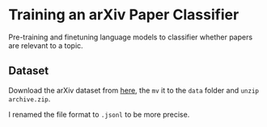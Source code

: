 # Training an arXiv Paper Classifier

Pre-training and finetuning language models to classifier whether papers are
relevant to a topic.

## Dataset

Download the arXiv dataset from [here](https://www.kaggle.com/datasets/Cornell-University/arxiv), the `mv` it to the `data` folder and `unzip archive.zip`.

I renamed the file format to `.jsonl` to be more precise.